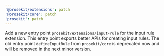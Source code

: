 ```yaml
---
'@prosekit/extensions': patch
'@prosekit/core': patch
'prosekit': patch
---
```


Add a new entry point `prosekit/extensions/input-rule` for the input rule
extension. This entry point exports better APIs for creating input rules. The
old entry point `defineInputRule` from `prosekit/core` is deprecated now and
will be removed in the next minor version.
